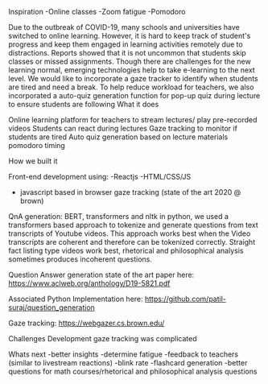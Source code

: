Inspiration
-Online classes
-Zoom fatigue
-Pomodoro

 Due to the outbreak of COVID-19, many schools and universities have switched to online learning. However, it is hard to keep track of student's progress and keep them engaged in learning activities remotely due to distractions. Reports showed that it is not uncommon that students skip classes or missed assignments.
Though there are challenges for the new learning normal, emerging technologies help to take e-learning to the next level. 
We would like to incorporate a gaze tracker to identify when students are tired and need a break. 
To help reduce workload for teachers, we also incorporated a auto-quiz generation function for pop-up quiz during lecture to ensure students are following
What it does

Online learning platform for teachers to stream lectures/ play pre-recorded videos 
Students can react during lectures
Gaze tracking to monitor if students are tired 
Auto quiz generation based on lecture materials
pomodoro timing  

How we built it

Front-end development using:
-Reactjs
-HTML/CSS/JS
- javascript based in browser gaze tracking (state of the art 2020 @ brown)

QnA generation:
BERT, transformers and nltk in python, we used a transformers based approach to tokenize and generate questions from text transcripts of Youtube videos. This approach works best when the Video transcripts are coherent and therefore can be tokenized correctly. Straight fact listing type videos work best, rhetorical and philosophical analysis sometimes produces incoherent questions.

Question Answer generation state of the art paper here: https://www.aclweb.org/anthology/D19-5821.pdf

Associated Python Implementation here:
https://github.com/patil-suraj/question_generation

Gaze tracking: https://webgazer.cs.brown.edu/



Challenges
Development gaze tracking was complicated 

Whats next
-better insights
-determine fatigue 
-feedback to teachers (similar to livestream reactions)
-blink rate
-flashcard generation
-better questions for math courses/rhetorical and philosophical analysis questions

